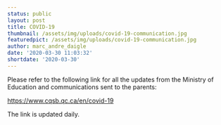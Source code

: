 ```yaml
---
status: public
layout: post
title: COVID-19
thumbnail: /assets/img/uploads/covid-19-communication.jpg
featuredpict: /assets/img/uploads/covid-19-communication.jpg
author: marc_andre_daigle
date: '2020-03-30 11:03:32'
shortdate: '2020-03-30'
---
```

Please refer to the following link for all the updates from the Ministry of Education and communications sent to the parents:

<https://www.cqsb.qc.ca/en/covid-19>



The link is updated daily.